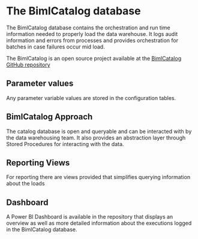 # The BimlCatalog database

The BimlCatalog database contains the orchestration and run time information needed to properly load the data warehouse. It logs audit information and errors from processes and provides orchestration for batches in case failures occur mid load.

The BimlCatalog is an open source project available at the [BimlCatalog GitHub repository](https://github.com/varigence/BimlCatalog)

## Parameter values

Any parameter variable values are stored in the configuration tables.

## BimlCatalog Approach

The catalog database is open and queryable and can be interacted with by the data warehousing team.
It also provides an abstraction layer through Stored Procedures for interacting with the data.

## Reporting Views

For reporting there are views provided that simplifies querying information about the loads

## Dashboard

A Power BI Dashboard is available in the repository that displays an overview as well as more detailed information about the executions logged in the BimlCatalog database.